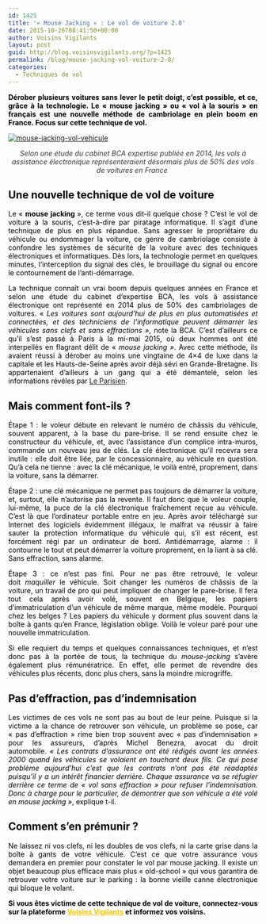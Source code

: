 ```yaml
---
id: 1425
title: '« Mouse Jacking » : Le vol de voiture 2.0'
date: 2015-10-26T08:41:50+00:00
author: Voisins Vigilants
layout: post
guid: http://blog.voisinsvigilants.org/?p=1425
permalink: /blog/mouse-jacking-vol-voiture-2-0/
categories:
  - Techniques de vol
---
```

<p style="text-align: justify;">
  <strong style="color: #000000;">Dérober plusieurs voitures sans lever le petit doigt, c&rsquo;est possible, et ce, grâce à la technologie. Le &laquo;&nbsp;mouse jacking&nbsp;&raquo; ou &laquo;&nbsp;vol à la souris&nbsp;&raquo; en français est une nouvelle méthode de cambriolage en plein boom en France. Focus sur cette technique de vol.</strong>
</p>

<p style="text-align: justify;">
  <a href="./../../images/2015/10/mouse-jacking-vol-vehicule.jpg"><img class="aligncenter  wp-image-1426" src="./../../images/2015/10/mouse-jacking-vol-vehicule.jpg" alt="mouse-jacking-vol-vehicule"/></a>
</p>

<p class="chapo" style="color: #373737; text-align: center;">
  <em>Selon une étude du cabinet BCA expertise publiée en 2014, les vols à assistance électronique </em><em>représenteraient désormais plus de 50% des vols de voitures en France </em>
</p>

<h2 class="chapo" style="color: #373737; text-align: justify;">
  <span style="color: #000000;">Une nouvelle technique de vol de voiture</span>
</h2>

<p class="chapo" style="color: #373737; text-align: justify;">
  <span style="color: #000000;">Le &laquo;&nbsp;<strong>mouse jacking </strong>», ce terme vous dit-il quelque chose ? C&rsquo;est le vol de voiture à la souris, c&rsquo;est-à-dire par piratage informatique. Il s&rsquo;agit d&rsquo;une technique de plus en plus répandue. Sans agresser le propriétaire du véhicule ou endommager la voiture, ce genre de cambriolage consiste à confondre les systèmes de sécurité de la voiture avec des techniques électroniques et informatiques. Dès lors, la technologie permet en quelques minutes, l&rsquo;interception du signal des clés, le brouillage du signal ou encore le contournement de l&rsquo;anti-démarrage.</span>
</p>

<p style="text-align: justify;">
  <span style="color: #000000;">La technique connaît un vrai boom depuis quelques années en France et selon une étude du cabinet d&rsquo;expertise BCA, les vols à assistance électronique ont représenté en 2014 plus de 50% des cambriolages de voitures. &laquo;&nbsp;<em style="font-weight: inherit;">Les voitures sont aujourd&rsquo;hui de plus en plus automatisées et connectées, et des techniciens de l&rsquo;informatique peuvent démarrer les véhicules sans clefs et sans effractions »</em>, note la BCA. C&rsquo;est d&rsquo;ailleurs ce qu&rsquo;il s&rsquo;est passé à Paris à la mi-mai 2015, où deux hommes ont été interpellés en flagrant délit de &laquo;&nbsp;<em style="font-weight: inherit;">mouse jacking&nbsp;&raquo;</em>. Avec cette méthode, ils avaient réussi à dérober au moins une vingtaine de 4&#215;4 de luxe dans la capitale et les Hauts-de-Seine après avoir déjà sévi en Grande-Bretagne. Ils appartenaient d&rsquo;ailleurs à un gang qui a été démantelé, selon les informations révéles par</span> <a href="http://www.leparisien.fr/espace-premium/actu/les-voleurs-a-la-souris-et-les-4-x-4-29-06-2015-4901965.php#xtref=http%3A%2F%2Fwww.franceinfo.fr%2Factu%2Ffaits-divers%2Farticle%2Fmouse-jacking-le-vol-de-voiture-2-0-700384">Le Parisien</a>.
</p>

<h2 style="text-align: justify;">
  <strong><span style="color: #000000;">Mais comment font-ils ? </span></strong>
</h2>

<p style="text-align: justify;">
  <span style="color: #000000;">Étape 1 : le voleur débute en relevant le numéro de châssis du véhicule, souvent apparent, à la base du pare-brise. Il se rend ensuite chez le constructeur du véhicule, et, avec l’assistance d’un complice intra-muros, commande un nouveau jeu de clés. La clé électronique qu’il recevra sera inutile : elle doit être liée, par le concessionnaire, au véhicule en question. Qu’à cela ne tienne : avec la clé mécanique, le voilà entré, proprement, dans la voiture, sans la démarrer.</span>
</p>

<p style="text-align: justify;">
  <span style="color: #000000;">Étape 2 : une clé mécanique ne permet pas toujours de démarrer la voiture, et, surtout, elle n’autorise pas la revente. Il faut donc que le voleur couple, lui-même, la puce de la clé électronique fraîchement reçue au véhicule. C’est là que l’ordinateur portable entre en jeu. Après avoir téléchargé sur Internet des logiciels évidemment illégaux, le malfrat va réussir à faire sauter la protection informatique du véhicule qui, s’il est récent, est forcément régi par un ordinateur de bord. Antidémarrage, alarme : il contourne le tout et peut démarrer la voiture proprement, en la liant à sa clé. Sans effraction, sans alarme.</span>
</p>

<p style="text-align: justify;">
  <span style="color: #000000;">Étape 3 : ce n’est pas fini. Pour ne pas être retrouvé, le voleur doit <i>maquiller </i>le véhicule. Soit changer les numéros de châssis de la voiture, un travail de pro qui peut impliquer de changer le pare-brise. Il fera tout cela après avoir volé, souvent en Belgique, les papiers d’immatriculation d’un véhicule de même marque, même modèle. Pourquoi chez les belges ? Les papiers du véhicule y dorment plus souvent dans la boîte à gants qu’en France, législation oblige. Voilà le voleur paré pour une nouvelle immatriculation. </span>
</p>

<p style="text-align: justify;">
  <span style="color: #000000;">Si elle requiert du temps et quelques connaissances techniques, et n’est donc pas à la portée de tous, la technique du <i>mouse-jacking </i>s’avère également plus rémunératrice. En effet, elle permet de revendre des véhicules plus récents, donc plus chers, sans la moindre microgriffe.</span>
</p>

<h2 style="color: #373737; text-align: justify;">
  <span style="color: #000000;">Pas d&rsquo;effraction, pas d&rsquo;indemnisation</span>
</h2>

<p style="color: #373737; text-align: justify;">
  <span style="color: #000000;">Les victimes de ces vols ne sont pas au bout de leur peine. Puisque si la victime a la chance de retrouver son véhicule, un problème se pose, car &laquo;&nbsp;pas d&rsquo;effraction&nbsp;&raquo; rime bien trop souvent avec &laquo;&nbsp;pas d&rsquo;indemnisation&nbsp;&raquo; pour les assureurs, d&rsquo;après Michel Benezra, avocat du droit automobile. <em style="font-weight: inherit;">&laquo;&nbsp;</em><em style="font-weight: inherit;">Les contrats d’assurance ont été rédigés avant les années 2000 quand les véhicules se volaient en touchant deux fils. Ce qui pose problème aujourd’hui c’est que les contrats n’ont pas été réadaptés puisqu’il y a un intérêt financier derrière. Chaque assurance va se réfugier derrière ce terme de &laquo;&nbsp;vol sans effraction&nbsp;&raquo; pour refuser l’indemnisation. Donc à charge pour le particulier, de démontrer que son véhicule a été volé en mouse jacking »</em>, explique t-il. </span>
</p>

<h2 style="color: #373737; text-align: justify;">
  <span style="color: #000000;">Comment s&rsquo;en prémunir ?</span>
</h2>

<p style="color: #373737; text-align: justify;">
  <span style="color: #000000;">Ne laissez ni vos clefs, ni les doubles de vos clefs, ni la carte grise dans la boîte à gants de votre véhicule. C&rsquo;est ce que votre assurance vous demandera en premier pour constater le vol par mouse jacking. Il existe un objet beaucoup plus efficace mais plus &laquo;&nbsp;old-school&nbsp;&raquo; qui vous garantira de retrouver votre voiture sur le parking : la bonne vieille canne électronique qui bloque le volant.</span>
</p>

<p style="color: #373737; text-align: justify;">
  <strong style="color: #000000;"><span style="font-weight: inherit; font-style: inherit;">Si vous êtes victime de cette technique de vol de voiture, connectez-vous sur la plateforme</span> <a style="font-weight: inherit; font-style: inherit; color: #fbc400;" href="http://www.voisinsvigilants.org/">Voisins Vigilants</a> </strong><span style="color: #000000;"><strong style="font-style: inherit;">et informez vos voisins.</strong></span>
</p>
